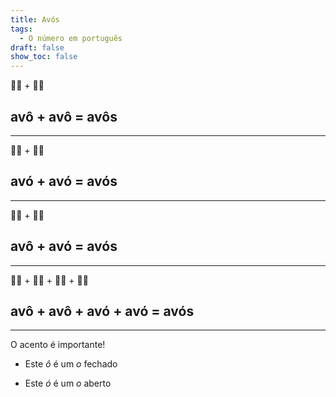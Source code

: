 ```yaml
---
title: Avós
tags:
  - O número em português
draft: false
show_toc: false
---
```

<e-moji>👴🏻</e-moji> + <e-moji>👴🏻</e-moji>
## avô + avô = avôs
---
<e-moji>👵🏻</e-moji> + <e-moji>👵🏻</e-moji>
## avó + avó = avós
---
<e-moji>👴🏻</e-moji> + <e-moji>👵🏻</e-moji> 
## avô + avó = avós
---
<e-moji>👴🏻</e-moji> + <e-moji>👴🏻</e-moji> + <e-moji>👵🏻</e-moji> + <e-moji>👵🏻</e-moji>
## avô + avô + avó + avó = avós
---

<article>
O acento é importante!

- Este *ô* é um *o* fechado
  
- Este *ó* é um *o* aberto

</article>
